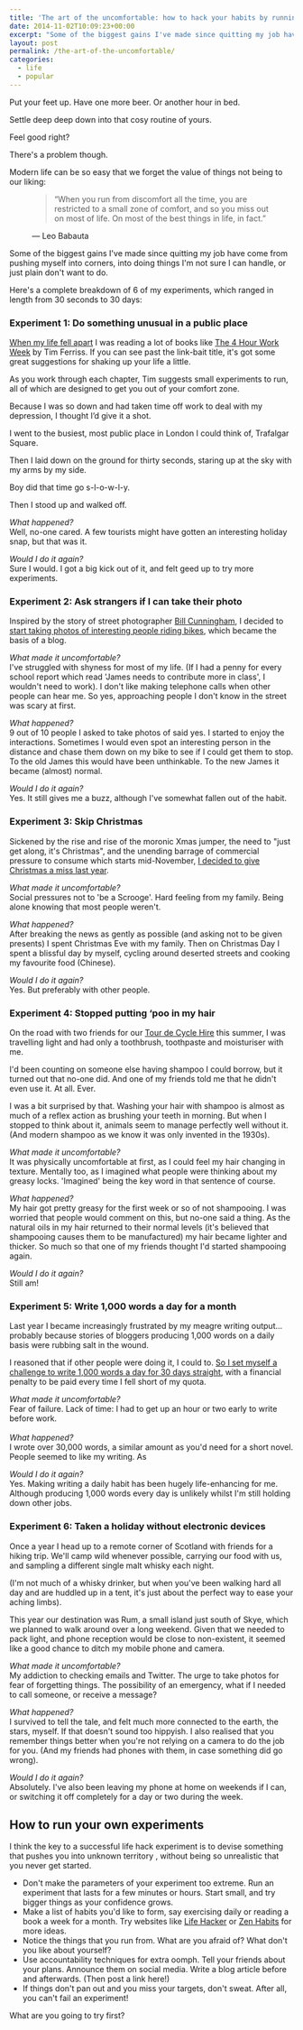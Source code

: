 ```yaml
---
title: 'The art of the uncomfortable: how to hack your habits by running short experiments'
date: 2014-11-02T10:09:23+00:00
excerpt: "Some of the biggest gains I've made since quitting my job have come from pushing myself into corners, into doing things I'm not sure I can handle, or just plain don't want to do."
layout: post
permalink: /the-art-of-the-uncomfortable/
categories:
  - life
  - popular
---
```

<p>Put your feet up. Have one more beer. Or another hour in bed.</p><p>Settle deep deep down into that cosy routine of yours.</p><p>Feel good right?</p><p>There's a problem though.</p><p>Modern life can be so easy that we forget the value of things not being to our liking:&nbsp;</p><figure>
  <blockquote>
    <span>&#8220;</span>When you run from discomfort all the time, you are restricted to a small zone of comfort, and so you miss out on most of life. On most of the best things in life, in fact.<span>&#8221;</span>
  </blockquote>
  <figcaption class="source">&mdash; Leo Babauta</figcaption>
</figure><p>Some of the biggest gains I've made since quitting my job have come from pushing myself into corners, into doing things I'm not sure I can handle, or just plain don't want to do.&nbsp;</p><p>Here's a complete breakdown of 6 of my experiments, which ranged in length from 30 seconds to 30 days:</p><h3>Experiment 1: Do something unusual in a public place</h3><p><a href="http://greig.cc/the-unspoken-d-word-depression">When my life fell apart</a> I was reading a lot of books like&nbsp;<a href="http://www.amazon.co.uk/gp/product/0091929113/ref=as_li_ss_tl?ie=UTF8&amp;camp=1634&amp;creative=19450&amp;creativeASIN=0091929113&amp;linkCode=as2&amp;tag=greig-21">The 4 Hour Work Week</a> by Tim Ferriss. If you can see past the link-bait title, it's got some great suggestions for shaking up your life a little.</p><p>As you work through each chapter, Tim suggests small experiments to run, all of which are designed to get you out of your comfort zone.&nbsp;</p><p>Because I was so down and had taken time off work to deal with my depression, I thought I’d give it a shot.</p><p>I went to the busiest, most public place in London I could think of, Trafalgar Square.</p><p>Then I laid down on the ground for thirty seconds, staring up at the sky with my arms by my side.</p><p>Boy did that time go s-l-o-w-l-y.</p><p>Then I stood up and walked off.</p><p><em>What happened?</em><br />Well, no-one cared. A few tourists might have gotten an interesting holiday snap, but that was it.</p><p><em>Would I do it again?</em><br />Sure I would.&nbsp;I got a big kick out of it, and felt geed up to try more experiments.&nbsp;</p><h3>Experiment 2: Ask strangers if I can take their photo</h3><p>Inspired by the story of street photographer <a href="http://www.zeitgeistfilms.com/billcunninghamnewyork/">Bill Cunningham</a>, I decided to <a href="http://www.cyclelove.cc/2013/01/cycleloves-first-year-in-pictures/">start taking photos of interesting people riding bikes</a>, which became the basis of a blog.</p><p><em>What made it uncomfortable?</em><br />I've struggled with shyness for most of my life. (If I had a penny for every school report which read 'James needs to contribute more in class', I wouldn't need to work). I don't like making telephone calls when other people can hear me. So yes, approaching people I don't know in the street was scary at first.</p><p><em>What happened?</em><br />9 out of 10 people I asked to take photos of said yes. I started to enjoy the interactions. Sometimes I would even spot an interesting person in the distance and chase them down on my bike to see if I could get them to stop. To the old James this would have been unthinkable. To the new James it became (almost) normal.</p><p><em>Would I do it again?</em><br />Yes. It still gives me a buzz, although I've somewhat fallen out of the habit.</p><h3>Experiment 3: Skip Christmas</h3><p>Sickened by the rise and rise of the moronic Xmas jumper, the need to "just get along, it's Christmas", and the unending barrage of commercial pressure to consume which starts mid-November, <a href="http://greig.cc/why-i-skipped-christmas-this-year">I decided to give Christmas a miss last year</a>.</p><p><em>What made it uncomfortable?</em><br />Social pressures not to 'be a Scrooge'. Hard feeling from my family. Being alone knowing that most people weren't.</p><p><em>What happened?</em><br />After breaking the news as gently as possible (and asking not to be given presents) I spent Christmas Eve with my family. Then on Christmas Day I spent a blissful day by myself, cycling around deserted streets and cooking my favourite food (Chinese).</p><p><em>Would I do it again?</em><br />Yes. But preferably with other people.</p><h3>Experiment 4: Stopped putting ‘poo in my hair</h3><p>On the road with two friends for our <a href="http://www.cyclelove.cc/2014/07/three-friends-three-gears-three-hundred-kilometres-of-road/">Tour de Cycle Hire</a> this summer, I was travelling light and had only a toothbrush, toothpaste and moisturiser with me.&nbsp;</p><p>I'd been counting on someone else having shampoo I could borrow, but it turned out that no-one did. And one of my friends told me that he didn't even use it. At all. Ever.</p><p><span><span>I was a bit surprised by that. Washing your hair with shampoo is almost as much of a reflex action as brushing your teeth in morning.&nbsp;</span></span>But when I stopped to think about it, animals seem to manage perfectly well without it. (And modern shampoo as we know it was only invented in the 1930s).</p><p><em>What made it uncomfortable?</em><br />It was physically uncomfortable at first, as I could feel my hair changing in texture. Mentally too, as I imagined what people were thinking about my greasy locks. 'Imagined' being the key word in that sentence of course.&nbsp;</p><p><span><span><em>What happened?</em><br />My hair got pretty greasy for the first week or so of not shampooing. I was worried that people would comment on this, but no-one said a thing. As the natural oils in my hair returned to their normal levels (it's believed that shampooing causes them to be manufactured) my hair became lighter and thicker. So much so that one of my friends thought I'd started shampooing again.&nbsp;</span></span></p><p><span><span><em>Would I do it again?</em><br />Still am!</span></span></p><h3>Experiment 5: Write 1,000 words a day for a month</h3><p>Last year I became increasingly frustrated by my meagre writing output... probably because stories of bloggers producing 1,000 words on a daily basis were rubbing salt in the wound.</p><p>I reasoned that if other people were doing it, I could to. <a href="http://greig.cc/writing-1000-words-daily-accountability-hack">So I set myself a challenge to write 1,000 words a day for 30 days straight</a>, with a financial penalty to be paid every time I fell short of my quota.</p><p><em>What made it uncomfortable?</em><br />Fear of failure. Lack of time: I had to get up an hour or two early to write before work.<br /><br /><em>What happened?</em><br />I wrote over 30,000 words, a similar amount as you'd need for a short novel. People seemed to like my writing. As</p><p><em>Would I do it again?</em><br />Yes. Making writing a daily habit has been hugely life-enhancing for me. Although producing 1,000 words every day is unlikely whilst I'm still holding down other jobs.&nbsp;</p><h3>Experiment 6: Taken a holiday without electronic devices</h3><p>Once a year I head up to a remote corner of Scotland with friends for a hiking trip. We'll camp wild whenever possible, carrying our food with us, and sampling a different single malt whisky each night.</p><p>(I'm not much of a whisky drinker, but when you've been walking hard all day and are huddled up in a tent, it's just about the perfect way to ease your aching limbs).&nbsp;</p><p>This year our destination was Rum, a small island just south of Skye, which we planned to walk around over a long weekend. Given that we needed to pack light, and phone reception would be close to non-existent, it seemed like a good chance to ditch my mobile phone and camera.&nbsp;</p><p><em>What made it uncomfortable?</em><br />My addiction to checking emails and Twitter. The urge to take photos for fear of forgetting things. The possibility of an emergency, what if I needed to call someone, or receive a message?</p><p><em>What happened?</em><br />I survived to tell the tale, and felt much more connected to the earth, the stars, myself. If that doesn't sound too hippyish. I also realised that you remember things better when you're not relying on a camera to do the job for you. (And my friends had phones with them, in case something did go wrong).</p><p><em>Would I do it again?</em><br />Absolutely. I've also been leaving my phone at home on weekends if I can, or switching it off completely for a day or two during the week.</p><h2>How to run your own experiments</h2><p>I think the key to a successful life hack experiment is to devise something that pushes you into unknown territory , without being so unrealistic that you never get started.</p><ul><li>Don't make the parameters of your experiment too extreme. Run an experiment that lasts for a few minutes or hours.&nbsp;Start small, and try bigger things as your confidence grows.&nbsp;</li><li>Make a list of habits you'd like to form, say exercising daily or reading a book a week for a month. Try websites like&nbsp;<a href="http://www.lifehacker.co.uk/">Life Hacker</a> or&nbsp;<a href="http://zenhabits.net/">Zen Habits</a>&nbsp;for more ideas.</li><li>Notice the things that you run from. What are you afraid of? What don't you like about yourself?</li><li>Use accountability techniques for extra oomph. Tell your friends about your plans. Announce them on social media. Write a blog article before and afterwards. (Then post a link here!)</li><li>If things don't pan out and you miss your targets, don't sweat. After all, you can't fail an experiment!</li></ul><p>What are you going to try first?</p>
